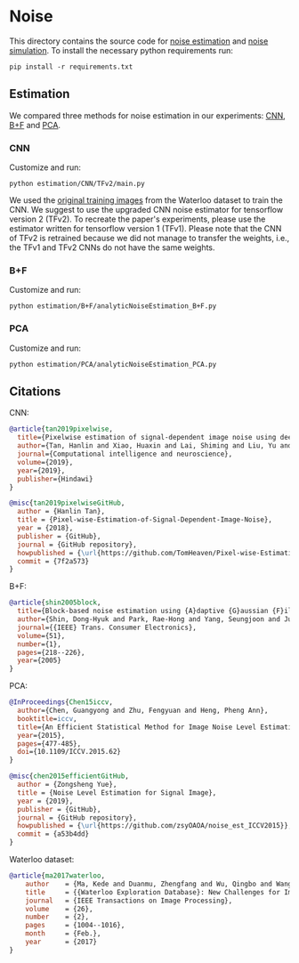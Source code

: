 
# Noise
This directory contains the source code for [noise estimation](./estimation) and [noise simulation](./simulation).
To install the necessary python requirements run:
```
pip install -r requirements.txt
```

## Estimation
We compared three methods for noise estimation in our experiments: [CNN](./estimation/CNN), [B+F](./estimation/B+F) and [PCA](./estimation/PCA).

### CNN
Customize and run:
```
python estimation/CNN/TFv2/main.py
```
We used the [original training images](https://ece.uwaterloo.ca/~k29ma/exploration/) from the Waterloo dataset to train the CNN.
We suggest to use the upgraded CNN noise estimator for tensorflow version 2 (TFv2).
To recreate the paper's experiments, please use the estimator written for tensorflow version 1 (TFv1).
Please note that the CNN of TFv2 is retrained because we did not manage to transfer the weights, i.e., the TFv1 and TFv2 CNNs do not have the same weights.

### B+F
Customize and run:
```
python estimation/B+F/analyticNoiseEstimation_B+F.py
```

### PCA
Customize and run:
```
python estimation/PCA/analyticNoiseEstimation_PCA.py
```

## Citations
CNN:
```bibtex
@article{tan2019pixelwise,
  title={Pixelwise estimation of signal-dependent image noise using deep residual learning},
  author={Tan, Hanlin and Xiao, Huaxin and Lai, Shiming and Liu, Yu and Zhang, Maojun},
  journal={Computational intelligence and neuroscience},
  volume={2019},
  year={2019},
  publisher={Hindawi}
}

@misc{tan2019pixelwiseGitHub,
  author = {Hanlin Tan},
  title = {Pixel-wise-Estimation-of-Signal-Dependent-Image-Noise},
  year = {2018},
  publisher = {GitHub},
  journal = {GitHub repository},
  howpublished = {\url{https://github.com/TomHeaven/Pixel-wise-Estimation-of-Signal-Dependent-Image-Noise-using-Deep-Residual-Learning}},
  commit = {7f2a573}
}
```

B+F:
```bibtex
@article{shin2005block,
  title={Block-based noise estimation using {A}daptive {G}aussian {F}iltering},
  author={Shin, Dong-Hyuk and Park, Rae-Hong and Yang, Seungjoon and Jung, Jae-Han},
  journal={{IEEE} Trans. Consumer Electronics},
  volume={51},
  number={1},
  pages={218--226},
  year={2005}
}
```

PCA:
```bibtex
@InProceedings{Chen15iccv,
  author={Chen, Guangyong and Zhu, Fengyuan and Heng, Pheng Ann},
  booktitle=iccv, 
  title={An Efficient Statistical Method for Image Noise Level Estimation}, 
  year={2015},
  pages={477-485},
  doi={10.1109/ICCV.2015.62}
}

@misc{chen2015efficientGitHub,
  author = {Zongsheng Yue},
  title = {Noise Level Estimation for Signal Image},
  year = {2019},
  publisher = {GitHub},
  journal = {GitHub repository},
  howpublished = {\url{https://github.com/zsyOAOA/noise_est_ICCV2015}},
  commit = {a53b4dd}
}
```

Waterloo dataset:
```bibtex
@article{ma2017waterloo,
	author    = {Ma, Kede and Duanmu, Zhengfang and Wu, Qingbo and Wang, Zhou and Yong, Hongwei and Li, Hongliang and Zhang, Lei}, 
	title     = {{Waterloo Exploration Database}: New Challenges for Image Quality Assessment Models}, 
	journal   = {IEEE Transactions on Image Processing},
	volume    = {26},
	number    = {2},
	pages     = {1004--1016},
	month	  = {Feb.},
	year      = {2017}
}
  ```
